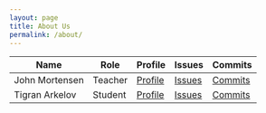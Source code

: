 ```yaml
---
layout: page
title: About Us
permalink: /about/
---
```


<table>
  <thead>
  <tr>
    <th>Name</th>
    <th>Role</th>
    <th>Profile</th>
    <th>Issues</th>
    <th>Commits</th>
  </tr>
  </thead>
  <tbody id="users">
  <tr>
    <td>John Mortensen</td>
    <td>Teacher</td>
    <td><a href="https://github.com/jm1021" target="_blank">Profile</a></td>
    <td><a href="https://github.com/nighthawkcoders/APCSA/issues/assigned/jm1021" target="_blank">Issues</a></td>
    <td><a href="https://github.com/nighthawkcoders/APCSA/commits?author=jm1021" target="_blank">Commits</a></td>
  </tr>
  <tr>
    <td>Tigran Arkelov</td>
    <td>Student</td>
    <td><a href="https://github.com/Tigran7" target="_blank">Profile</a></td>
    <td><a href="https://github.com/nighthawkcoders/APCSA/issues/assigned/Tigran7" target="_blank">Issues</a></td>
    <td><a href="https://github.com/nighthawkcoders/APCSA/commits?author=Tigran7" target="_blank">Commits</a></td>
  </tr>
  </tbody>
</table>

<script>   
    // fetch the record from the database for a chosen userid
    document.onload = function() {
      //url for Read API
      const url='https://csp.nighthawkcodingsociety.com/crud_api/read/'
      console.log(url);
      const requestOptions = {
          method: 'GET',
      };
      //Async fetch API call to the database
      fetch(url, requestOptions).then(response => {
          // prepare HTML search result container for new output
          const resultContainer = document.getElementById("users");
          // clean up from previous search
          while (resultContainer.firstChild) {
              resultContainer.removeChild(resultContainer.firstChild);
          }
          // trap error response from Web API
          if (response.status !== 200) {
              const errorMsg = 'Database response error: ' + response.status;
              console.log(errorMsg);
              const tr = document.createElement("tr");
              const td = document.createElement("td");
              td.innerHTML = errorMsg;
              tr.appendChild(td);
              resultContainer.appendChild(tr);
              return;
          }
          // response contains valid result
          response.json().then(data => {
              console.log(data);
              //create a table row for the new user
              for (let row in data) {
                const tr = document.createElement("tr");

                for (let key in row) {
                    if (key !== 'query') {
                        //create a cell for each key
                        const td = document.createElement("td");
                        td.innerHTML = data[key];
                        //add each cell to the table row
                        tr.appendChild(td);
                    }
                }
                // append the row to the table
                resultContainer.appendChild(tr);
              }
              
          })
      })
    }
</script>
